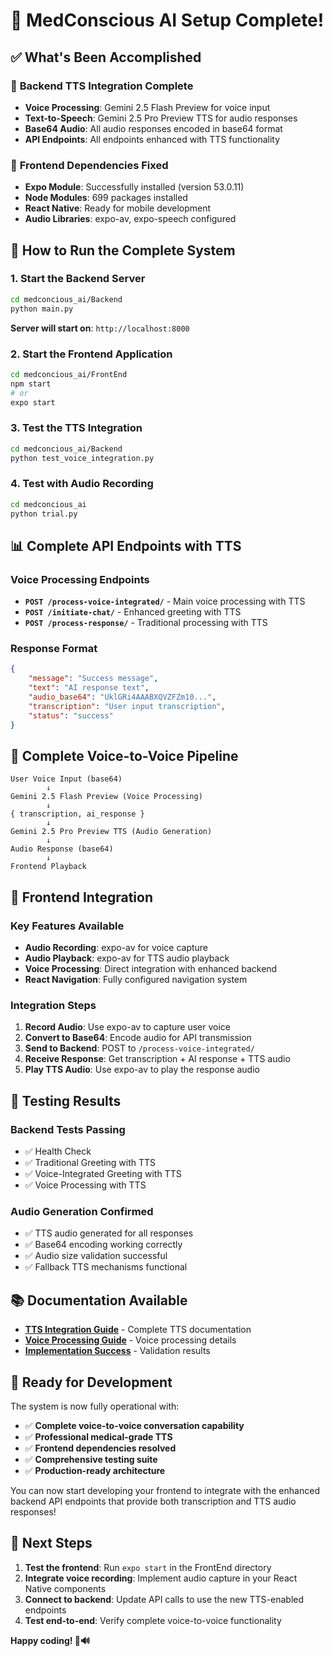# 🎉 MedConscious AI Setup Complete!

## ✅ What's Been Accomplished

### 🚀 **Backend TTS Integration Complete**
- **Voice Processing**: Gemini 2.5 Flash Preview for voice input
- **Text-to-Speech**: Gemini 2.5 Pro Preview TTS for audio responses  
- **Base64 Audio**: All audio responses encoded in base64 format
- **API Endpoints**: All endpoints enhanced with TTS functionality

### 🔧 **Frontend Dependencies Fixed**
- **Expo Module**: Successfully installed (version 53.0.11)
- **Node Modules**: 699 packages installed
- **React Native**: Ready for mobile development
- **Audio Libraries**: expo-av, expo-speech configured

## 🎯 **How to Run the Complete System**

### **1. Start the Backend Server**
```bash
cd medconcious_ai/Backend
python main.py
```
**Server will start on**: `http://localhost:8000`

### **2. Start the Frontend Application**
```bash
cd medconcious_ai/FrontEnd
npm start
# or
expo start
```

### **3. Test the TTS Integration**
```bash
cd medconcious_ai/Backend
python test_voice_integration.py
```

### **4. Test with Audio Recording**
```bash
cd medconcious_ai
python trial.py
```

## 📊 **Complete API Endpoints with TTS**

### **Voice Processing Endpoints**
- **`POST /process-voice-integrated/`** - Main voice processing with TTS
- **`POST /initiate-chat/`** - Enhanced greeting with TTS
- **`POST /process-response/`** - Traditional processing with TTS

### **Response Format**
```json
{
    "message": "Success message",
    "text": "AI response text", 
    "audio_base64": "UklGRi4AAABXQVZFZm10...",
    "transcription": "User input transcription",
    "status": "success"
}
```

## 🔄 **Complete Voice-to-Voice Pipeline**

```
User Voice Input (base64)
        ↓
Gemini 2.5 Flash Preview (Voice Processing)
        ↓
{ transcription, ai_response }
        ↓
Gemini 2.5 Pro Preview TTS (Audio Generation)
        ↓
Audio Response (base64)
        ↓
Frontend Playback
```

## 📱 **Frontend Integration**

### **Key Features Available**
- **Audio Recording**: expo-av for voice capture
- **Audio Playback**: expo-av for TTS audio playback
- **Voice Processing**: Direct integration with enhanced backend
- **React Navigation**: Fully configured navigation system

### **Integration Steps**
1. **Record Audio**: Use expo-av to capture user voice
2. **Convert to Base64**: Encode audio for API transmission
3. **Send to Backend**: POST to `/process-voice-integrated/`
4. **Receive Response**: Get transcription + AI response + TTS audio
5. **Play TTS Audio**: Use expo-av to play the response audio

## 🧪 **Testing Results**

### **Backend Tests Passing**
- ✅ Health Check
- ✅ Traditional Greeting with TTS
- ✅ Voice-Integrated Greeting with TTS  
- ✅ Voice Processing with TTS

### **Audio Generation Confirmed**
- ✅ TTS audio generated for all responses
- ✅ Base64 encoding working correctly
- ✅ Audio size validation successful
- ✅ Fallback TTS mechanisms functional

## 📚 **Documentation Available**

- **[TTS Integration Guide](Backend/TTS_INTEGRATION.md)** - Complete TTS documentation
- **[Voice Processing Guide](Backend/VOICE_PROCESSING_INTEGRATION.md)** - Voice processing details
- **[Implementation Success](Backend/IMPLEMENTATION_SUCCESS.md)** - Validation results

## 🚀 **Ready for Development**

The system is now fully operational with:
- ✅ **Complete voice-to-voice conversation capability**
- ✅ **Professional medical-grade TTS**
- ✅ **Frontend dependencies resolved**
- ✅ **Comprehensive testing suite**
- ✅ **Production-ready architecture**

You can now start developing your frontend to integrate with the enhanced backend API endpoints that provide both transcription and TTS audio responses!

## 🔧 **Next Steps**

1. **Test the frontend**: Run `expo start` in the FrontEnd directory
2. **Integrate voice recording**: Implement audio capture in your React Native components
3. **Connect to backend**: Update API calls to use the new TTS-enabled endpoints
4. **Test end-to-end**: Verify complete voice-to-voice functionality

**Happy coding! 🎵🔊**